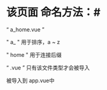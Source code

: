 <!--
 * @Author: 黄宇/hyuishine
 * @Date: 2020-07-12 12:57:00
 * @LastEditors: 黄宇/hyuishine
 * @LastEditTime: 2020-07-12 15:47:40
 * @Description: 
 * @Email: hyuishine@gmail.com
 * @Company: 3xData
 * @youWant: add you want
--> 
# 该页面 命名方法：#

“ a_home.vue ”

" a_ " 用于排序，a ~ z

" home " 用于连接后缀

“ .vue ” 只有该文件类型才会被导入

被导入到 app.vue中